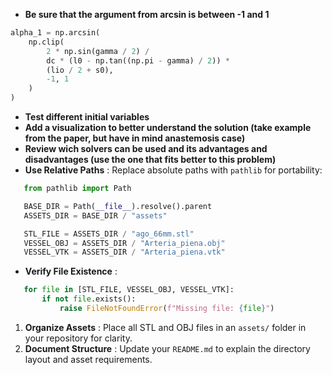 * **Be sure that the argument from arcsin is between -1 and 1**

```python
alpha_1 = np.arcsin(
    np.clip(
        2 * np.sin(gamma / 2) /
        dc * (l0 - np.tan((np.pi - gamma) / 2)) *
        (lio / 2 + s0),
        -1, 1
    )
)
```

* **Test different initial variables**
* **Add a visualization to better understand the solution (take example from the paper, but have in mind anastemosis case)**
* **Review wich solvers can be used and its advantages and disadvantages (use the one that fits better to this problem)**
* **Use Relative Paths** : Replace absolute paths with `pathlib` for portability:

```python
   from pathlib import Path

   BASE_DIR = Path(__file__).resolve().parent
   ASSETS_DIR = BASE_DIR / "assets"

   STL_FILE = ASSETS_DIR / "ago_66mm.stl"
   VESSEL_OBJ = ASSETS_DIR / "Arteria_piena.obj"
   VESSEL_VTK = ASSETS_DIR / "Arteria_piena.vtk"
```

* **Verify File Existence** :

```python
   for file in [STL_FILE, VESSEL_OBJ, VESSEL_VTK]:
       if not file.exists():
           raise FileNotFoundError(f"Missing file: {file}")
```

1. **Organize Assets** : Place all STL and OBJ files in an `assets/` folder in your repository for clarity.
2. **Document Structure** : Update your `README.md` to explain the directory layout and asset requirements.
